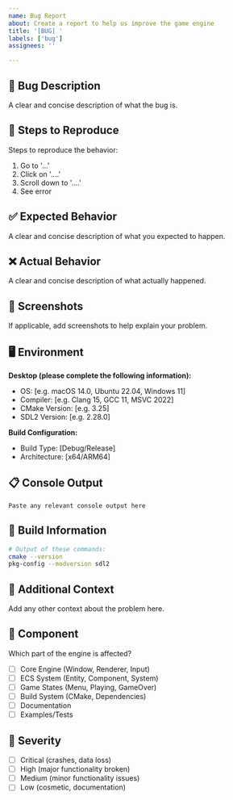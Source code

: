 ```yaml
---
name: Bug Report
about: Create a report to help us improve the game engine
title: '[BUG] '
labels: ['bug']
assignees: ''

---
```


## 🐛 Bug Description
A clear and concise description of what the bug is.

## 🔄 Steps to Reproduce
Steps to reproduce the behavior:
1. Go to '...'
2. Click on '....'
3. Scroll down to '....'
4. See error

## ✅ Expected Behavior
A clear and concise description of what you expected to happen.

## ❌ Actual Behavior
A clear and concise description of what actually happened.

## 📸 Screenshots
If applicable, add screenshots to help explain your problem.

## 🖥️ Environment
**Desktop (please complete the following information):**
 - OS: [e.g. macOS 14.0, Ubuntu 22.04, Windows 11]
 - Compiler: [e.g. Clang 15, GCC 11, MSVC 2022]
 - CMake Version: [e.g. 3.25]
 - SDL2 Version: [e.g. 2.28.0]

**Build Configuration:**
 - Build Type: [Debug/Release]
 - Architecture: [x64/ARM64]

## 📋 Console Output
```
Paste any relevant console output here
```

## 🔧 Build Information
```bash
# Output of these commands:
cmake --version
pkg-config --modversion sdl2
```

## 📝 Additional Context
Add any other context about the problem here.

## 🎯 Component
Which part of the engine is affected?
- [ ] Core Engine (Window, Renderer, Input)
- [ ] ECS System (Entity, Component, System)
- [ ] Game States (Menu, Playing, GameOver)
- [ ] Build System (CMake, Dependencies)
- [ ] Documentation
- [ ] Examples/Tests

## 🚨 Severity
- [ ] Critical (crashes, data loss)
- [ ] High (major functionality broken)
- [ ] Medium (minor functionality issues)
- [ ] Low (cosmetic, documentation)
